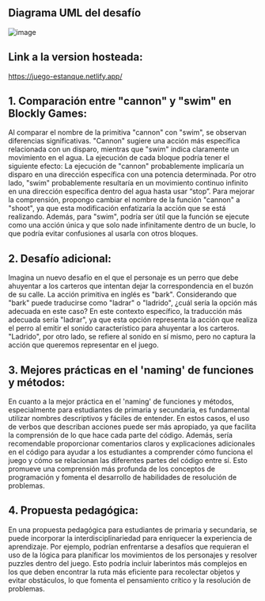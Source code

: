 ## Diagrama UML del desafío
![image](https://github.com/marianom23/desafio_estanque/assets/81484301/8cb49b98-2d11-44ce-b575-d950328ffe6b)

## Link a la version hosteada: 
https://juego-estanque.netlify.app/

## 1. Comparación entre "cannon" y "swim" en Blockly Games:

Al comparar el nombre de la primitiva "cannon" con "swim", se observan diferencias significativas. "Cannon" sugiere una acción más específica relacionada con un disparo, mientras que "swim" indica claramente un movimiento en el agua. La ejecución de cada bloque podría tener el siguiente efecto:
La ejecución de "cannon" probablemente implicaría un disparo en una dirección específica con una potencia determinada.
Por otro lado, "swim" probablemente resultaría en un movimiento continuo infinito en una dirección específica dentro del agua hasta usar “stop”.
Para mejorar la comprensión, propongo cambiar el nombre de la función "cannon" a "shoot", ya que esta modificación enfatizaría la acción que se está realizando. Además, para "swim", podría ser útil que la función se ejecute como una acción única y que solo nade infinitamente dentro de un bucle, lo que podría evitar confusiones al usarla con otros bloques.

## 2. Desafío adicional:

Imagina un nuevo desafío en el que el personaje es un perro que debe ahuyentar a los carteros que intentan dejar la correspondencia en el buzón de su calle. La acción primitiva en inglés es "bark". Considerando que "bark" puede traducirse como "ladrar" o "ladrido", ¿cuál sería la opción más adecuada en este caso?
En este contexto específico, la traducción más adecuada sería "ladrar", ya que esta opción representa la acción que realiza el perro al emitir el sonido característico para ahuyentar a los carteros. "Ladrido", por otro lado, se refiere al sonido en sí mismo, pero no captura la acción que queremos representar en el juego.

## 3. Mejores prácticas en el 'naming' de funciones y métodos:

En cuanto a la mejor práctica en el 'naming' de funciones y métodos, especialmente para estudiantes de primaria y secundaria, es fundamental utilizar nombres descriptivos y fáciles de entender. En estos casos, el uso de verbos que describan acciones puede ser más apropiado, ya que facilita la comprensión de lo que hace cada parte del código.
Además, sería recomendable proporcionar comentarios claros y explicaciones adicionales en el código para ayudar a los estudiantes a comprender cómo funciona el juego y cómo se relacionan las diferentes partes del código entre sí. Esto promueve una comprensión más profunda de los conceptos de programación y fomenta el desarrollo de habilidades de resolución de problemas.

## 4. Propuesta pedagógica:

En una propuesta pedagógica para estudiantes de primaria y secundaria, se puede incorporar la interdisciplinariedad para enriquecer la experiencia de aprendizaje. Por ejemplo, podrían enfrentarse a desafíos que requieran el uso de la lógica para planificar los movimientos de los personajes y resolver puzzles dentro del juego. Esto podría incluir laberintos más complejos en los que deben encontrar la ruta más eficiente para recolectar objetos y evitar obstáculos, lo que fomenta el pensamiento crítico y la resolución de problemas.

